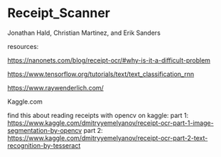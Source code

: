 # Receipt_Scanner

Jonathan Hald, Christian Martinez, and Erik Sanders

resources:

https://nanonets.com/blog/receipt-ocr/#why-is-it-a-difficult-problem

https://www.tensorflow.org/tutorials/text/text_classification_rnn

https://www.raywenderlich.com/

Kaggle.com 

find this about reading receipts with opencv on kaggle:
  part 1: https://www.kaggle.com/dmitryyemelyanov/receipt-ocr-part-1-image-segmentation-by-opencv
  part 2: https://www.kaggle.com/dmitryyemelyanov/receipt-ocr-part-2-text-recognition-by-tesseract
